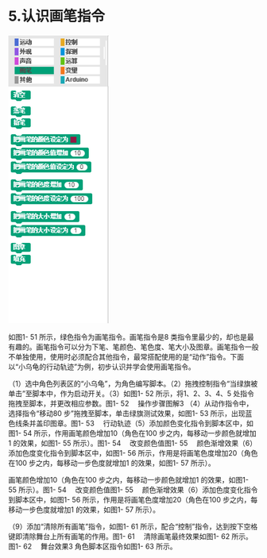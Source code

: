 # 5.认识画笔指令

![](/assets/snap-pen.png)

如图1- 51 所示，绿色指令为画笔指令。画笔指令是8 类指令里最少的，却也是最有趣的。画笔指令可以分为下笔、笔颜色、笔色度、笔大小及图章。画笔指令一般不单独使用，使用时必须配合其他指令，最常搭配使用的是“动作”指令。下面以“小乌龟的行动轨迹”为例，初步认识并学会使用画笔指令。

（1）选中角色列表区的“小乌龟”，为角色编写脚本。（2）拖拽控制指令“当绿旗被单击”至脚本中，作为启动开关。（3）如图1- 52 所示，将1、2、3、4、5 处指令拖拽至脚本，并更改相应参数。图1- 52 　操作步骤图解3 （4）从动作指令中，选择指令“移动80 步”拖拽至脚本，单击绿旗测试效果，如图1- 53 所示，出现蓝色线条并盖印图章。图1- 53 　行动轨迹（5）添加颜色变化指令到脚本区中，如图1- 54 所示，作用画笔颜色增加10（角色在100 步之内，每移动一步颜色就增加1 的效果，如图1- 55 所示）。图1- 54 　改变颜色值图1- 55 　颜色渐增效果（6）添加色度变化指令到脚本区中，如图1- 56 所示，作用是将画笔色度增加20（角色在100 步之内，每移动一步色度就增加1 的效果，如图1- 57 所示）。

画笔颜色增加10（角色在100 步之内，每移动一步颜色就增加1 的效果，如图1- 55 所示）。图1- 54 　改变颜色值图1- 55 　颜色渐增效果（6）添加色度变化指令到脚本区中，如图1- 56 所示，作用是将画笔色度增加20（角色在100 步之内，每移动一步色度就增加1 的效果，如图1- 57 所示）。

（9）添加“清除所有画笔”指令，如图1- 61 所示，配合“控制”指令，达到按下空格键即清除舞台上所有画笔的作用。图1- 61 　清除画笔最终效果如图1- 62 所示。图1- 62 　舞台效果3 角色脚本区指令如图1- 63 所示。

